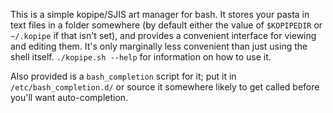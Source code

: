 This is a simple kopipe/SJIS art manager for bash. It stores your pasta in text files in a folder somewhere (by default either the value of `$KOPIPEDIR` or `~/.kopipe` if that isn't set), and provides a convenient interface for viewing and editing them. It's only marginally less convenient than just using the shell itself. `./kopipe.sh --help` for information on how to use it.

Also provided is a `bash_completion` script for it; put it in `/etc/bash_completion.d/` or source it somewhere likely to get called before you'll want auto-completion.

